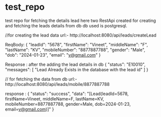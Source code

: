 # test_repo
test repo for fetching the details lead
here two RestApi created for creating and fetching the leads details from db
 db used is postgresql.


//for creating the lead data
url:-  http://localhost:8080/api/leads/createLead

ReqBody:
{
    "leadId": "5678",
    "firstName": "Vineet",
    "middleName": "F",
    "lastName": "KV",
    "mobileNumber": "8877887788",
    "gender": "Male",
    "dob": "2024-01-23",
  "email": "v@gmail.com"
}

Response :
after the adding the lead details in db 
{
    "status": "E10010",
    "messages": [
        "Lead Already Exists in the database with the lead id"
    ]
}

// for fetching the data from db
 url:- http://localhost:8080/api/leads/mobile/8877887788

 response :
 {
    "status": "success",
    "data": "[Lead(leadId=5678, firstName=Vineet, middleName=F, lastName=KV, mobileNumber=8877887788, gender=Male, dob=2024-01-23, email=v@gmail.com)]"
}
 
